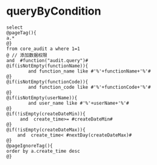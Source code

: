queryByCondition
===

    select 
    @pageTag(){
    a.*
    @}
    from core_audit a where 1=1 
    @ // 添加数据权限
    and  #function("audit.query")#
    @if(isNotEmpty(functionName)){
    		and function_name like #'%'+functionName+'%'#
    @}
    @if(isNotEmpty(functionCode)){
    		and function_code like #'%'+functionCode+'%'#
    @}
    @if(isNotEmpty(userName)){
    		and user_name like #'%'+userName+'%'#
    @}
    @if(!isEmpty(createDateMin)){
         and  create_time>= #createDateMin#
    @}
    @if(!isEmpty(createDateMax)){
        and  create_time< #nextDay(createDateMax)#
    @}
    @pageIgnoreTag(){
    order by a.create_time desc
    @}
    
	
